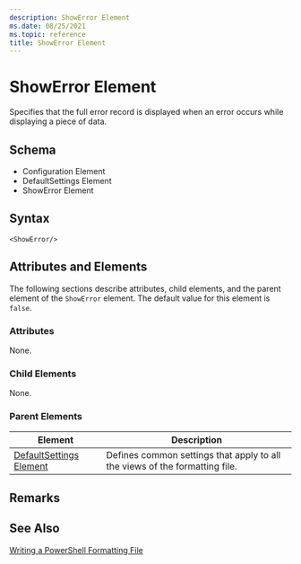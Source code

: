 ```yaml
---
description: ShowError Element
ms.date: 08/25/2021
ms.topic: reference
title: ShowError Element
---
```

# ShowError Element

Specifies that the full error record is displayed when an error occurs while displaying a piece of
data.

## Schema

- Configuration Element
- DefaultSettings Element
- ShowError Element

## Syntax

```scr
<ShowError/>
```

## Attributes and Elements

The following sections describe attributes, child elements, and the parent element of the
`ShowError` element. The default value for this element is `false`.

### Attributes

None.

### Child Elements

None.

### Parent Elements

|Element|Description|
|-------------|-----------------|
|[DefaultSettings Element](./defaultsettings-element-format.md)|Defines common settings that apply to all the views of the formatting file.|

## Remarks

## See Also

[Writing a PowerShell Formatting File](./writing-a-powershell-formatting-file.md)
